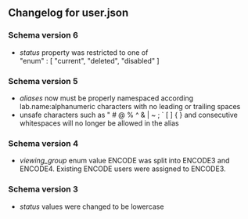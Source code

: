 ## Changelog for user.json

### Schema version 6

* *status* property was restricted to one of  
    "enum" : [
        "current",
        "deleted",
        "disabled"
    ]

### Schema version 5

* *aliases* now must be properly namespaced according lab.name:alphanumeric characters with no leading or trailing spaces
* unsafe characters such as " # @ % ^ & | ~ ; ` [ ] { } and consecutive whitespaces will no longer be allowed in the alias

### Schema version 4

* *viewing_group* enum value ENCODE was split into ENCODE3 and ENCODE4. Existing ENCODE users were assigned to ENCODE3.

### Schema version 3

* *status* values were changed to be lowercase
